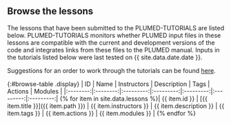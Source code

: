 Browse the lessons 
-----------------------------
The lessons that have been submitted to the PLUMED-TUTORIALS are listed below.  PLUMED-TUTORIALS monitors whether PLUMED input files in these lessons are compatible with the current and development
versions of the code and integrates links from these files to the PLUMED manual.  Inputs in the tutorials listed below were last tested on {{ site.data.date.date }}.

Suggestions for an order to work through the tutorials can be found [here](summarygraph.md).

{:#browse-table .display}
| ID | Name | Instructors | Description | Tags | Actions | Modules |
|:--------:|:--------:|:---------:|:---------:|:---------:|:---------:|:---------:|
{% for item in site.data.lessons %}| {{ item.id }} | [{{ item.title }}]({{ item.path }}) | {{ item.instructors }} | {{ item.description }} | {{ item.tags }} | {{ item.actions }} | {{ item.modules }} |
{% endfor %}


<script>
$(document).ready(function() {
var table = $('#browse-table').DataTable({
  "dom": '<"search"f><"top"il>rt<"bottom"Bp><"clear">',
  language: { search: '', searchPlaceholder: "Search project..." },
  buttons: [
        'copy', 'excel', 'pdf'
  ],
  "columnDefs": [ 
     { "targets": 4, "visible": false },
     { "targets": 5, "visible": false },
     { "targets": 6, "visible": false }
  ],
  "order": [[ 0, "desc" ]]
  });
$('#browse-table-searchbar').keyup(function () {
  table.search( this.value ).draw();
  });
  hu = window.location.search.substring(1);
  searchfor = hu.split("=");
  if( searchfor[0]=="search" ) {
      table.search( searchfor[1].replace("%20"," ") ).draw();
  }
});
</script>
